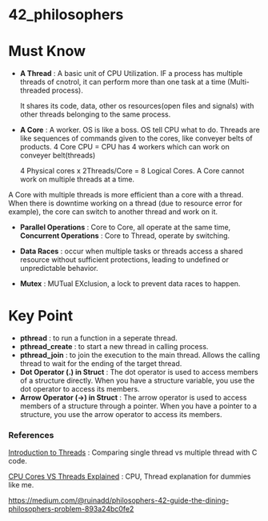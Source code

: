 # 42_philosophers

# Must Know
* **A Thread** : A basic unit of CPU Utilization. IF a process has multiple threads of cnotrol, it can perform more than one task at a time (Multi-threaded process).

  It shares its code, data, other os resources(open files and signals) with other threads belonging to the same process.

* **A Core** : A worker. OS is like a boss. OS tell CPU what to do. Threads are like sequences of commands given to the cores, like conveyer belts of products. 4 Core CPU = CPU has 4 workers which can work on conveyer belt(threads)

  4 Physical cores x 2Threads/Core = 8 Logical Cores. A Core cannot work on multiple threads at a time.

A Core with multiple threads is more efficient than a core with a thread. When there is downtime working on a thread (due to resource error for example), the core can switch to another thread and work on it.
* **Parallel Operations** : Core to Core, all operate at the same time, **Concurrent Operations** : Core to Thread, operate by switching.

* **Data Races** : occur when multiple tasks or threads access a shared resource without sufficient protections, leading to undefined or unpredictable behavior.

* **Mutex** : MUTual EXclusion, a lock to prevent data races to happen.

# Key Point
* **pthread** : to run a function in a seperate thread.
* **pthread_create** : to start a new thread in calling process.
* **pthread_join** : to join the execution to the main thread. Allows the calling thread to wait for the ending of the target thread.
* **Dot Operator (.) in Struct** : The dot operator is used to access members of a structure directly. When you have a structure variable, you use the dot operator to access its members.
* **Arrow Operator (->) in Struct** : The arrow operator is used to access members of a structure through a pointer. When you have a pointer to a structure, you use the arrow operator to access its members.

### References
[Introduction to Threads](https://www.youtube.com/watch?v=ldJ8WGZVXZk) : Comparing single thread vs multiple thread with C code.

[CPU Cores VS Threads Explained](https://www.youtube.com/watch?v=hwTYDQ0zZOw) : CPU, Thread explanation for dummies like me.

https://medium.com/@ruinadd/philosophers-42-guide-the-dining-philosophers-problem-893a24bc0fe2
